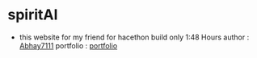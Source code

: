 # spiritAI

- this website for my friend for hacethon build only 1:48 Hours
author : [Abhay7111](https://github.com/abhay7111/)
portfolio : [portfolio](https://abhay7111-pr.netlify.app/)
